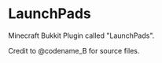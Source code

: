 LaunchPads
==========

Minecraft Bukkit Plugin called "LaunchPads".

Credit to @codename_B for source files.
